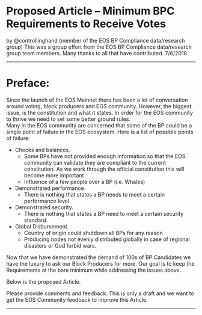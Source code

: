 # Proposed Article – Minimum BPC Requirements to Receive Votes
by @controllinghand (member of the EOS BP Compliance data/research group)
This was a group effort from the EOS BP Compliance data/research group team members.  Many thanks to all that have contributed.
7/6/2018

___

# Preface:
Since the launch of the EOS Mainnet there has been a lot of conversation around voting, block producers and EOS community.  However, the biggest issue, is the constitution and what it states.  In order for the EOS community to thrive we need to set some better ground rules.  
Many in the EOS community are concerned that some of the BP could be a single point of failure in the EOS ecosystem.  Here is a list of possible points of failure:
* Checks and balances.  
  * Some BPs have not provided enough information so that the EOS community can validate they are compliant to the current constitution.  As we work through the official constitution this will become more important
  * Influence of a few people over a BP (i.e. Whales)
* Demonstrated performance.  
  * There is nothing that states a BP needs to meet a certain performance level.
* Demonstrated security.  
  * There is nothing that states a BP need to meet a certain security standard.
* Global Disbursement. 
  * Country of origin could shutdown all BPs for any reason
  * Producing nodes not evenly distributed globally in case of regional disasters or God forbid wars.

Now that we have demonstrated the demand of 100s of BP Candidates we have the luxury to ask our Block Producers for more.  Our goal is to keep the Requirements at the bare minimum while addressing the issues above.   

Below is the proposed Article.

Please provide comments and feedback.  This is only a draft and we want to get the EOS Community feedback to improve this Article.
___
